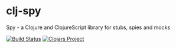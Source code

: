 # clj-spy

Spy - a Clojure and ClojureScript library for stubs, spies and mocks

[![Build Status](https://travis-ci.org/alexanderjamesking/spy.svg?branch=master)](https://travis-ci.org/alexanderjamesking/spy)
[![Clojars Project](https://img.shields.io/clojars/v/clj-spy.svg)](https://clojars.org/clj-spy)
